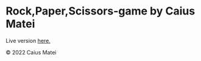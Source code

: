﻿#  Rock,Paper,Scissors-game by Caius Matei
 Live version [here.](https://CaiusMatei.github.io/game-rock-paper-scissors/)

 
 © 2022 Caius Matei
  

